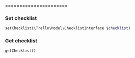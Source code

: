 
======================

### Set checklist
```php
setChecklist(\Trello\Model\ChecklistInterface $checklist)
```

### Get checklist
```php
getChecklist()
```

